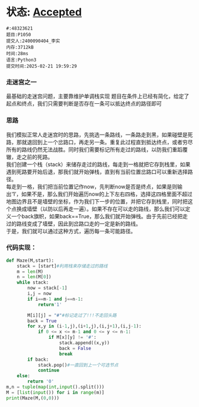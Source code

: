 # 状态: [Accepted](http://dsbpython.openjudge.cn/dspythonbook/solution/48323621/)
```
#:48323621
题目:P1050
提交人:2400090404_李实
内存:3712kB
时间:28ms
语言:Python3
提交时间:2025-02-21 19:59:29
```
### 走迷宫之一
最基础的走迷宫问题，主要靠维护单调栈实现
题目在条件上已经有简化，给定了起点和终点，我们只需要判断是否存在一条可以抵达终点的路径即可
### 思路
我们模拟正常人走迷宫时的思路，先挑选一条路线，一条路走到黑，如果碰壁是死路，那就退回到上一个岔路口，再走另一条。重复此过程直到抵达终点，或者穷尽所有的路线仍然无法战胜。同时我们需要标记所有走过的路线，以防我们重蹈覆辙，走之前的死路。\
我们创建一个栈（stack）来储存走过的路线，每走到一格就把它存到栈里，如果遇到死路要开始后退，那我们就开始弹栈，直到有当前位置岔路口可以重新选择路径。\
每走到一格，我们把当前位置记作now，先判断now是否是终点，如果是则输出‘1’，如果不是，那么我们开始遍历now的上下左右四格，选择这四格里面不超过地图边界且不是墙壁的坐标，作为我们下一步的位置，并把它存到栈里，同时把这个点换成墙壁（以防以后再走一遍）。如果不存在可以走的路线，那么我们可以定义一个back旗帜，如果back==True，那么我们就开始弹栈。由于先前已经把走过的路线变成了墙壁，因此到岔路口走的一定是新的路线。\
于是，我们就可以通过这种方式，遍历每一条可能路径。
### 代码实现：
```python
def Maze(M,start):
    stack = [start]#利用栈来存储走过的路线
    m = len(M)
    n = len(M[0])
    while stack:
        now = stack[-1]
        i,j = now
        if i==m-1 and j==n-1:
            return'1'

        M[i][j] = "#"#标记走过了!!!不走回头路
        back = True
        for x,y in (i-1,j),(i+1,j),(i,j+1),(i,j-1):
            if 0 <= x <= m-1 and 0 <= y <= n-1:
                if M[x][y] != '#':
                    stack.append((x,y))
                    back = False
                    break
        if back:
            stack.pop()#一直回到上一个可选节点
            continue
    else:
        return '0'
m,n = tuple(map(int,input().split()))
M = [list(input()) for i in range(m)]
print(Maze(M,(0,0)))
```
